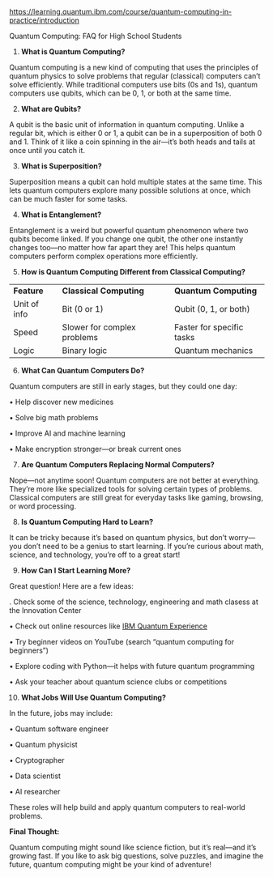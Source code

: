 
https://learning.quantum.ibm.com/course/quantum-computing-in-practice/introduction

Quantum Computing: FAQ for High School Students

1. **What is Quantum Computing?**

Quantum computing is a new kind of computing that uses the principles of quantum physics to solve problems that regular (classical) computers can’t solve efficiently. While traditional computers use bits (0s and 1s), quantum computers use qubits, which can be 0, 1, or both at the same time.


2. **What are Qubits?**

A qubit is the basic unit of information in quantum computing. Unlike a regular bit, which is either 0 or 1, a qubit can be in a superposition of both 0 and 1. Think of it like a coin spinning in the air—it’s both heads and tails at once until you catch it. 

3. **What is Superposition?**

Superposition means a qubit can hold multiple states at the same time. This lets quantum computers explore many possible solutions at once, which can be much faster for some tasks.

4. **What is Entanglement?**

Entanglement is a weird but powerful quantum phenomenon where two qubits become linked. If you change one qubit, the other one instantly changes too—no matter how far apart they are! This helps quantum computers perform complex operations more efficiently.


5. **How is Quantum Computing Different from Classical Computing?**

|   |   |   |
|---|---|---|
|**Feature**|**Classical Computing**|**Quantum Computing**|
|Unit of info|Bit (0 or 1)|Qubit (0, 1, or both)|
|Speed|Slower for complex problems|Faster for specific tasks|
|Logic|Binary logic|Quantum mechanics|
  
6. **What Can Quantum Computers Do?**

Quantum computers are still in early stages, but they could one day:

• Help discover new medicines

• Solve big math problems

• Improve AI and machine learning

• Make encryption stronger—or break current ones

7. **Are Quantum Computers Replacing Normal Computers?**

Nope—not anytime soon! Quantum computers are not better at everything. They’re more like specialized tools for solving certain types of problems. Classical computers are still great for everyday tasks like gaming, browsing, or word processing.

8. **Is Quantum Computing Hard to Learn?**

It can be tricky because it’s based on quantum physics, but don’t worry—you don’t need to be a genius to start learning. If you’re curious about math, science, and technology, you’re off to a great start!

 
9. **How Can I Start Learning More?**


Great question! Here are a few ideas:

. Check some of the science, technology, engineering and math clasess at the Innovation Center

• Check out online resources like [IBM Quantum Experience](https://quantum-computing.ibm.com/ "https://quantum-computing.ibm.com/")

• Try beginner videos on YouTube (search “quantum computing for beginners”)

• Explore coding with Python—it helps with future quantum programming

• Ask your teacher about quantum science clubs or competitions


10. **What Jobs Will Use Quantum Computing?**
 

In the future, jobs may include:

• Quantum software engineer

• Quantum physicist

• Cryptographer

• Data scientist

• AI researcher

  
These roles will help build and apply quantum computers to real-world problems.

**Final Thought:**

Quantum computing might sound like science fiction, but it’s real—and it’s growing fast. If you like to ask big questions, solve puzzles, and imagine the future, quantum computing might be your kind of adventure!
